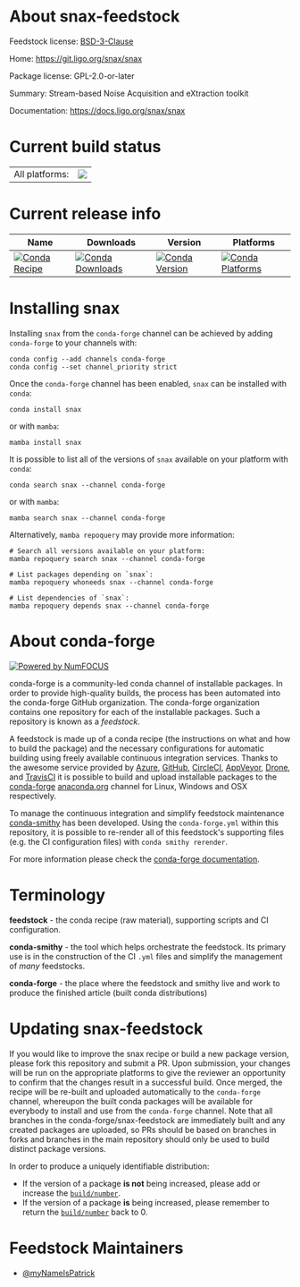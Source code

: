 About snax-feedstock
====================

Feedstock license: [BSD-3-Clause](https://github.com/conda-forge/snax-feedstock/blob/main/LICENSE.txt)

Home: https://git.ligo.org/snax/snax

Package license: GPL-2.0-or-later

Summary: Stream-based Noise Acquisition and eXtraction toolkit

Documentation: https://docs.ligo.org/snax/snax

Current build status
====================


<table><tr><td>All platforms:</td>
    <td>
      <a href="https://dev.azure.com/conda-forge/feedstock-builds/_build/latest?definitionId=18746&branchName=main">
        <img src="https://dev.azure.com/conda-forge/feedstock-builds/_apis/build/status/snax-feedstock?branchName=main">
      </a>
    </td>
  </tr>
</table>

Current release info
====================

| Name | Downloads | Version | Platforms |
| --- | --- | --- | --- |
| [![Conda Recipe](https://img.shields.io/badge/recipe-snax-green.svg)](https://anaconda.org/conda-forge/snax) | [![Conda Downloads](https://img.shields.io/conda/dn/conda-forge/snax.svg)](https://anaconda.org/conda-forge/snax) | [![Conda Version](https://img.shields.io/conda/vn/conda-forge/snax.svg)](https://anaconda.org/conda-forge/snax) | [![Conda Platforms](https://img.shields.io/conda/pn/conda-forge/snax.svg)](https://anaconda.org/conda-forge/snax) |

Installing snax
===============

Installing `snax` from the `conda-forge` channel can be achieved by adding `conda-forge` to your channels with:

```
conda config --add channels conda-forge
conda config --set channel_priority strict
```

Once the `conda-forge` channel has been enabled, `snax` can be installed with `conda`:

```
conda install snax
```

or with `mamba`:

```
mamba install snax
```

It is possible to list all of the versions of `snax` available on your platform with `conda`:

```
conda search snax --channel conda-forge
```

or with `mamba`:

```
mamba search snax --channel conda-forge
```

Alternatively, `mamba repoquery` may provide more information:

```
# Search all versions available on your platform:
mamba repoquery search snax --channel conda-forge

# List packages depending on `snax`:
mamba repoquery whoneeds snax --channel conda-forge

# List dependencies of `snax`:
mamba repoquery depends snax --channel conda-forge
```


About conda-forge
=================

[![Powered by
NumFOCUS](https://img.shields.io/badge/powered%20by-NumFOCUS-orange.svg?style=flat&colorA=E1523D&colorB=007D8A)](https://numfocus.org)

conda-forge is a community-led conda channel of installable packages.
In order to provide high-quality builds, the process has been automated into the
conda-forge GitHub organization. The conda-forge organization contains one repository
for each of the installable packages. Such a repository is known as a *feedstock*.

A feedstock is made up of a conda recipe (the instructions on what and how to build
the package) and the necessary configurations for automatic building using freely
available continuous integration services. Thanks to the awesome service provided by
[Azure](https://azure.microsoft.com/en-us/services/devops/), [GitHub](https://github.com/),
[CircleCI](https://circleci.com/), [AppVeyor](https://www.appveyor.com/),
[Drone](https://cloud.drone.io/welcome), and [TravisCI](https://travis-ci.com/)
it is possible to build and upload installable packages to the
[conda-forge](https://anaconda.org/conda-forge) [anaconda.org](https://anaconda.org/)
channel for Linux, Windows and OSX respectively.

To manage the continuous integration and simplify feedstock maintenance
[conda-smithy](https://github.com/conda-forge/conda-smithy) has been developed.
Using the ``conda-forge.yml`` within this repository, it is possible to re-render all of
this feedstock's supporting files (e.g. the CI configuration files) with ``conda smithy rerender``.

For more information please check the [conda-forge documentation](https://conda-forge.org/docs/).

Terminology
===========

**feedstock** - the conda recipe (raw material), supporting scripts and CI configuration.

**conda-smithy** - the tool which helps orchestrate the feedstock.
                   Its primary use is in the construction of the CI ``.yml`` files
                   and simplify the management of *many* feedstocks.

**conda-forge** - the place where the feedstock and smithy live and work to
                  produce the finished article (built conda distributions)


Updating snax-feedstock
=======================

If you would like to improve the snax recipe or build a new
package version, please fork this repository and submit a PR. Upon submission,
your changes will be run on the appropriate platforms to give the reviewer an
opportunity to confirm that the changes result in a successful build. Once
merged, the recipe will be re-built and uploaded automatically to the
`conda-forge` channel, whereupon the built conda packages will be available for
everybody to install and use from the `conda-forge` channel.
Note that all branches in the conda-forge/snax-feedstock are
immediately built and any created packages are uploaded, so PRs should be based
on branches in forks and branches in the main repository should only be used to
build distinct package versions.

In order to produce a uniquely identifiable distribution:
 * If the version of a package **is not** being increased, please add or increase
   the [``build/number``](https://docs.conda.io/projects/conda-build/en/latest/resources/define-metadata.html#build-number-and-string).
 * If the version of a package **is** being increased, please remember to return
   the [``build/number``](https://docs.conda.io/projects/conda-build/en/latest/resources/define-metadata.html#build-number-and-string)
   back to 0.

Feedstock Maintainers
=====================

* [@myNameIsPatrick](https://github.com/myNameIsPatrick/)

